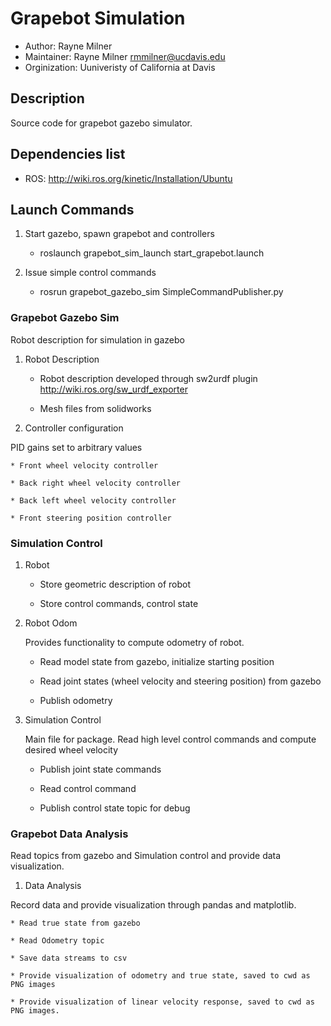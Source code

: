 # Grapebot Simulation

* Author: Rayne Milner
* Maintainer: Rayne Milner rmmilner@ucdavis.edu
* Orginization: Uuniveristy of California at Davis

## Description

Source code for grapebot gazebo simulator.

## Dependencies list

* ROS: <http://wiki.ros.org/kinetic/Installation/Ubuntu>

## Launch Commands

1. Start gazebo, spawn grapebot and controllers

    * roslaunch grapebot_sim_launch start_grapebot.launch

2. Issue simple control commands

    * rosrun grapebot_gazebo_sim SimpleCommandPublisher.py

### Grapebot Gazebo Sim

Robot description for simulation in gazebo

1. Robot Description

    * Robot description developed through sw2urdf plugin <http://wiki.ros.org/sw_urdf_exporter>

    * Mesh files from solidworks

2. Controller configuration

PID gains set to arbitrary values

    * Front wheel velocity controller

    * Back right wheel velocity controller

    * Back left wheel velocity controller

    * Front steering position controller

### Simulation Control

1. Robot

    * Store geometric description of robot

    * Store control commands, control state

2. Robot Odom

    Provides functionality to compute odometry of robot.

    * Read model state from gazebo, initialize starting position

    * Read joint states (wheel velocity and steering position) from gazebo

    * Publish odometry

3. Simulation Control

    Main file for package. Read high level control commands and compute desired wheel velocity

    * Publish joint state commands

    * Read control command

    * Publish control state topic for debug

### Grapebot Data Analysis

Read topics from gazebo and Simulation control and provide data visualization.

1. Data Analysis

Record data and provide visualization through pandas and matplotlib.

    * Read true state from gazebo

    * Read Odometry topic

    * Save data streams to csv

    * Provide visualization of odometry and true state, saved to cwd as PNG images

    * Provide visualization of linear velocity response, saved to cwd as PNG images. 

